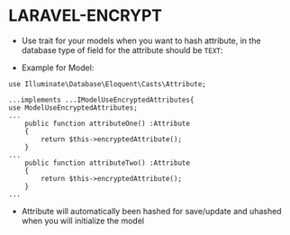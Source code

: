 # LARAVEL-ENCRYPT

- Use trait for your models when you want to hash attribute, in the database type of field for the attribute should be `TEXT`: 

- Example for Model:
```
use Illuminate\Database\Eloquent\Casts\Attribute;

...implements ...IModelUseEncryptedAttributes{
use ModelUseEncryptedAttributes;
...
    public function attributeOne() :Attribute
    {
        return $this->encryptedAttribute();
    }
...
    public function attributeTwo() :Attribute
    {
        return $this->encryptedAttribute();
    }
...
```
- Attribute will automatically been hashed for save/update and uhashed when you will initialize the model


